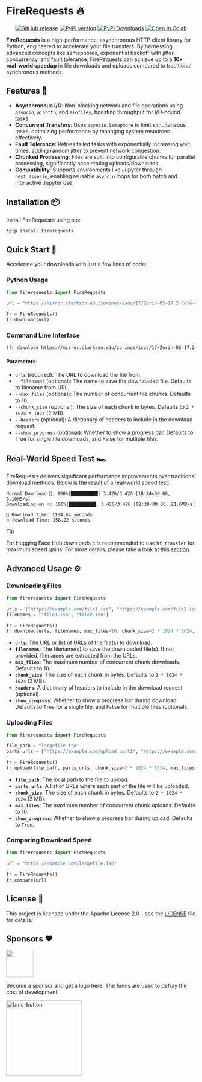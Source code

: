 # FireRequests 🔥

<p align="center">
    <a href="https://github.com/rishiraj/firerequests/releases"><img alt="GitHub release" src="https://img.shields.io/github/release/rishiraj/firerequests.svg"></a>
    <a href="https://github.com/rishiraj/firerequests"><img alt="PyPi version" src="https://img.shields.io/pypi/pyversions/firerequests.svg"></a>
    <a href="https://pepy.tech/project/firerequests"><img src="https://static.pepy.tech/badge/firerequests" alt="PyPI Downloads"></a>
    <a href="https://colab.research.google.com/drive/1BIi46kmPQLotG1w9ofTBptlhmnKiKugZ?usp=sharing"><img alt="Open In Colab" src="https://colab.research.google.com/assets/colab-badge.svg"></a>
</p>

**FireRequests** is a high-performance, asynchronous HTTP client library for Python, engineered to accelerate your file transfers. By harnessing advanced concepts like semaphores, exponential backoff with jitter, concurrency, and fault tolerance, FireRequests can achieve up to a **10x real-world speedup** in file downloads and uploads compared to traditional synchronous methods.

## Features 🚀

- **Asynchronous I/O**: Non-blocking network and file operations using `asyncio`, `aiohttp`, and `aiofiles`, boosting throughput for I/O-bound tasks.
- **Concurrent Transfers**: Uses `asyncio.Semaphore` to limit simultaneous tasks, optimizing performance by managing system resources effectively.
- **Fault Tolerance**: Retries failed tasks with exponentially increasing wait times, adding random jitter to prevent network congestion.
- **Chunked Processing**: Files are split into configurable chunks for parallel processing, significantly accelerating uploads/downloads.
- **Compatibility**: Supports environments like Jupyter through `nest_asyncio`, enabling reusable `asyncio` loops for both batch and interactive Jupyter use.

## Installation 📦

Install FireRequests using pip:

```bash
!pip install firerequests
```

## Quick Start 🏁

Accelerate your downloads with just a few lines of code:

### Python Usage

```python
from firerequests import FireRequests

url = "https://mirror.clarkson.edu/zorinos/isos/17/Zorin-OS-17.2-Core-64-bit.iso"

fr = FireRequests()
fr.download(url)
```

### Command Line Interface

```bash
!fr download https://mirror.clarkson.edu/zorinos/isos/17/Zorin-OS-17.2-Core-64-bit.iso
```

#### Parameters:
- `urls` (required): The URL to download the file from.
- `--filenames` (optional): The name to save the downloaded file. Defaults to filename from URL.
- `--max_files` (optional): The number of concurrent file chunks. Defaults to 10.
- `--chunk_size` (optional): The size of each chunk in bytes. Defaults to `2 * 1024 * 1024` (2 MB).
- `--headers` (optional): A dictionary of headers to include in the download request.
- `--show_progress` (optional): Whether to show a progress bar. Defaults to True for single file downloads, and False for multiple files.

## Real-World Speed Test 🏎️

FireRequests delivers significant performance improvements over traditional download methods. Below is the result of a real-world speed test:

```plaintext
Normal Download 🐌: 100%|██████████| 3.42G/3.42G [18:24<00:00, 3.10MB/s]
Downloading on 🔥: 100%|██████████| 3.42G/3.42G [02:38<00:00, 21.6MB/s]

🐌 Download Time: 1104.84 seconds
🔥 Download Time: 158.22 seconds
```

> [!TIP]
> For Hugging Face Hub downloads it is recommended to use `hf_transfer` for maximum speed gains!
> For more details, please take a look at this [section](https://huggingface.co/docs/huggingface_hub/hf_transfer).

## Advanced Usage ⚙️

### Downloading Files

```python
from firerequests import FireRequests

urls = ["https://example.com/file1.iso", "https://example.com/file2.iso"]
filenames = ["file1.iso", "file2.iso"]

fr = FireRequests()
fr.download(urls, filenames, max_files=10, chunk_size=2 * 1024 * 1024, headers={"Authorization": "Bearer token"}, show_progress=True)
```

- **`urls`**: The URL or list of URLs of the file(s) to download.
- **`filenames`**: The filename(s) to save the downloaded file(s). If not provided, filenames are extracted from the URLs.
- **`max_files`**: The maximum number of concurrent chunk downloads. Defaults to 10.
- **`chunk_size`**: The size of each chunk in bytes. Defaults to `2 * 1024 * 1024` (2 MB).
- **`headers`**: A dictionary of headers to include in the download request (optional).
- **`show_progress`**: Whether to show a progress bar during download. Defaults to `True` for a single file, and `False` for multiple files (optional).

### Uploading Files

```python
from firerequests import FireRequests

file_path = "largefile.iso"
parts_urls = ["https://example.com/upload_part1", "https://example.com/upload_part2", ...]

fr = FireRequests()
fr.upload(file_path, parts_urls, chunk_size=2 * 1024 * 1024, max_files=10, show_progress=True)
```

- **`file_path`**: The local path to the file to upload.
- **`parts_urls`**: A list of URLs where each part of the file will be uploaded.
- **`chunk_size`**: The size of each chunk in bytes. Defaults to `2 * 1024 * 1024` (2 MB).
- **`max_files`**: The maximum number of concurrent chunk uploads. Defaults to 10.
- **`show_progress`**: Whether to show a progress bar during upload. Defaults to `True`.

### Comparing Download Speed

```python
from firerequests import FireRequests

url = "https://example.com/largefile.iso"

fr = FireRequests()
fr.compare(url)
```

## License 📄

This project is licensed under the Apache License 2.0 - see the [LICENSE](https://github.com/rishiraj/firerequests/blob/main/LICENSE) file for details.

Sponsors ❤️
--------
<a href="https://x.com/soumikRakshit96" target="_blank"><img src="https://pbs.twimg.com/profile_images/1791522152954429440/TqGn_kos_400x400.jpg" height="72"></a>

Become a sponsor and get a logo here. The funds are used to defray the cost of development.

<a href="https://www.buymeacoffee.com/rishiraj"><img width="200" alt="bmc-button" src="https://github.com/user-attachments/assets/a362b162-c419-4888-bdc9-c33d00d767ad"></a>
